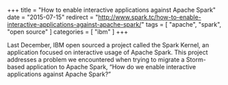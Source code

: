 +++
title = "How to enable interactive applications against Apache Spark"
date = "2015-07-15"
redirect = "http://www.spark.tc/how-to-enable-interactive-applications-against-apache-spark/"
tags = [ "apache", "spark", "open source" ]
categories = [ "ibm" ]
+++

Last December, IBM open sourced a project called the Spark Kernel, an
application focused on interactive usage of Apache Spark. This project
addresses a problem we encountered when trying to migrate a Storm-based
application to Apache Spark, “How do we enable interactive applications
against Apache Spark?”

